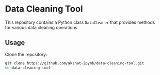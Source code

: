# Data Cleaning Tool

This repository contains a Python class `DataCleaner` that provides methods for various data cleaning operations.

## Usage

Clone the repository:

```bash
git clone https://github.com/akshat-ipynb/data-cleaning-tool.git
cd data-cleaning-tool

